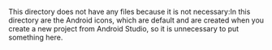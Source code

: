 
This directory does not have any files because it is not necessary: ​​In this directory are the Android icons, 
which are default and are created when you create a new project from Android Studio, so it is unnecessary to put something here.
